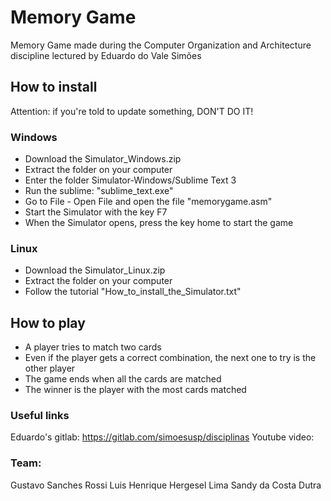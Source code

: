 # Memory Game
Memory Game made during the Computer Organization and Architecture discipline lectured by Eduardo do Vale Simões

## How to install
Attention: if you're told to update something, DON'T DO IT!

### Windows
- Download the Simulator_Windows.zip
- Extract the folder on your computer
- Enter the folder Simulator-Windows/Sublime Text 3
- Run the sublime: "sublime_text.exe"
- Go to File - Open File and open the file "memorygame.asm"
- Start the Simulator with the key F7
- When the Simulator opens, press the key home to start the game

### Linux
- Download the Simulator_Linux.zip
- Extract the folder on your computer
- Follow the tutorial "How_to_install_the_Simulator.txt"

## How to play
- A player tries to match two cards
- Even if the player gets a correct combination, the next one to try is the other player
- The game ends when all the cards are matched
- The winner is the player with the most cards matched

### Useful links
Eduardo's gitlab: https://gitlab.com/simoesusp/disciplinas
Youtube video:

### Team:
Gustavo Sanches Rossi
Luis Henrique Hergesel Lima
Sandy da Costa Dutra
